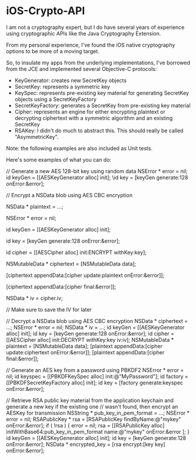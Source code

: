 iOS-Crypto-API
==============

I am not a cryptography expert, but I do have several years of experience using cryptographic APIs like the
Java Cryptography Extension.

From my personal experience, I've found the iOS native cryptography options to be more of a moving target.

So, to insulate my apps from the underlying implementations, I've borrowed from the JCE and implemented several
Objective-C protocols:
- KeyGenerator: creates new SecretKey objects
- SecretKey: represents a symmetric key
- KeySpec: represents pre-existing key material for generating SecretKey objects using a SecretKeyFactory
- SecretKeyFactory: generates a SecretKey from pre-existing key material
- Cipher: represents an engine for either encrypting plaintext or decrypting ciphertext with a symmetric algorithm
          and an existing SecretKey
- RSAKey: I didn't do much to abstract this.  This should really be called "AsymmetricKey".

Note: the following examples are also included as Unit tests.

Here's some examples of what you can do:

// Generate a new AES 128-bit key using random data
NSError * error = nil;
id<KeyGenerator> keyGen = [[AESKeyGenerator alloc] init];
\id<SecretKey> key = [keyGen generate:128 onError:&error];


// Encrypt a NSData blob using AES CBC encryption

NSData * plaintext = ...;

NSError * error = nil;

id<KeyGenerator> keyGen = [[AESKeyGenerator alloc] init];

id<SecretKey> key = [keyGen generate:128 onError:&error];

id<Cipher> cipher = [[AESCipher alloc] init:ENCRYPT withKey:key];

NSMutableData * ciphertext = [NSMutableData data];

[ciphertext appendData:[cipher update:plaintext onError:&error]];

[ciphertext appendData:[cipher final:&error]];

NSData * iv = cipher.iv;

// Make sure to save the IV for later

// Decrypt a NSData blob using AES CBC encryption
NSData * ciphertext = ...;
NSError * error = nil;
NSData * iv = ...;
id<KeyGenerator> keyGen = [[AESKeyGenerator alloc] init];
id<SecretKey> key = [keyGen generate:128 onError:&error];
id<Cipher> cipher = [[AESCipher alloc] init:DECRYPT withKey:key iv:iv];
NSMutableData * plaintext = [NSMutableData data];
[plaintext appendData:[cipher update:ciphertext onError:&error]];
[plaintext appendData:[cipher final:&error]];

// Generate an AES key from a password using PBKDF2
NSError * error = nil;
id<KeySpec> keyspec = [[PBKDFKeySpec alloc] init:@"MyPassword"];
id<SecretKeyFactory> factory = [[PBKDFSecretKeyFactory alloc] init];
id<SecretKey> key = [factory generate:keyspec onError:&error];

// Retrieve RSA public key material from the application keychain and generate a new key if the existing one
// wasn't found, then encrypt an AESKey for transmission
NSString * pub_key_in_pem_format = ...;
NSError * error = nil;
RSAPublicKey * rsa = [RSAPublicKey findByName:@"mykey" onError:&error];
if ( !rsa ) {
  error = nil;
  rsa = [[RSAPublicKey alloc] initWithBase64:pub_key_in_pem_format name:@"mykey" onError:&error ];
}
id<KeyGenerator> keyGen = [[AESKeyGenerator alloc] init];
id<SecretKey> key = [keyGen generate:128 onError:&error];
NSData * encrypted_key = [rsa encrypt:[key key] onError:&error];



